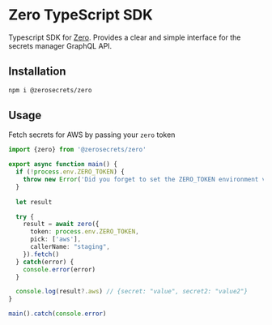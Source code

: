 # Zero TypeScript SDK
Typescript SDK for [Zero](https://tryzero.com). Provides a clear and simple interface for the secrets manager GraphQL API.

## Installation
```sh
npm i @zerosecrets/zero
```

## Usage
Fetch secrets for AWS by passing your `zero` token

```typescript
import {zero} from '@zerosecrets/zero'

export async function main() {
  if (!process.env.ZERO_TOKEN) {
    throw new Error('Did you forget to set the ZERO_TOKEN environment variable?')
  }
  
  let result

  try {
    result = await zero({
      token: process.env.ZERO_TOKEN,
      pick: ['aws'],
      callerName: "staging",
    }).fetch()
  } catch(error) {
    console.error(error)
  }

  console.log(result?.aws) // {secret: "value", secret2: "value2"}
}

main().catch(console.error)
```
